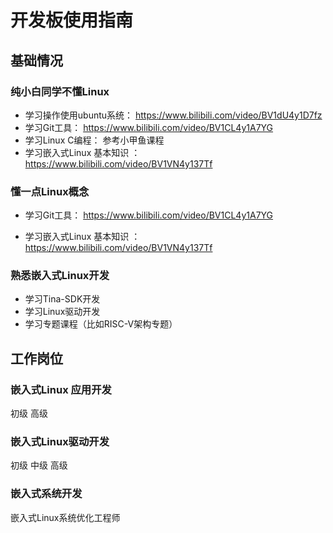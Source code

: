 # 开发板使用指南

## 基础情况

### 纯小白同学不懂Linux
* 学习操作使用ubuntu系统： https://www.bilibili.com/video/BV1dU4y1D7fz
* 学习Git工具： https://www.bilibili.com/video/BV1CL4y1A7YG
* 学习Linux C编程： 参考小甲鱼课程
* 学习嵌入式Linux 基本知识 ： https://www.bilibili.com/video/BV1VN4y137Tf



### 懂一点Linux概念

* 学习Git工具： https://www.bilibili.com/video/BV1CL4y1A7YG

* 学习嵌入式Linux 基本知识 ： https://www.bilibili.com/video/BV1VN4y137Tf



### 熟悉嵌入式Linux开发

* 学习Tina-SDK开发
* 学习Linux驱动开发
* 学习专题课程（比如RISC-V架构专题）



## 工作岗位

### 嵌入式Linux 应用开发 

初级 高级

### 嵌入式Linux驱动开发 

初级 中级 高级



### 嵌入式系统开发

嵌入式Linux系统优化工程师